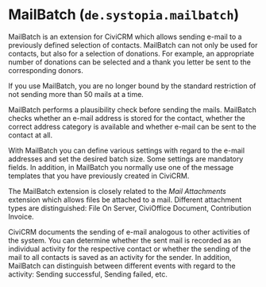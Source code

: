 # MailBatch (`de.systopia.mailbatch`)

MailBatch is an extension for CiviCRM which allows sending e-mail to a
previously defined selection of contacts. MailBatch can not only be used for
contacts, but also for a selection of donations. For example, an appropriate
number of donations can be selected and a thank you letter be sent to the
corresponding donors.

If you use MailBatch, you are no longer bound by the standard restriction of not
sending more than 50 mails at a time.

MailBatch performs a plausibility check before sending the mails. MailBatch
checks whether an e-mail address is stored for the contact, whether the correct
address category is available and whether e-mail can be sent to the contact at
all.

With MailBatch you can define various settings with regard to the e-mail
addresses and set the desired batch size. Some settings are mandatory fields.
In addition, in MailBatch you normally use one of the message templates that you
have previously created in CiviCRM.

The MailBatch extension is closely related to the *Mail Attachments* extension
which allows files be attached to a mail. Different attachment types are
distinguished: File On Server, CiviOffice Document, Contribution Invoice.

CiviCRM documents the sending of e-mail analogous to other activities of the
system. You can determine whether the sent mail is recorded as an individual
activity for the respective contact or whether the sending of the mail to all
contacts is saved as an activity for the sender. In addition, MailBatch can
distinguish between different events with regard to the activity: Sending
successful, Sending failed, etc.
